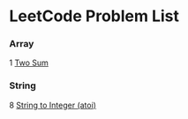 # LeetCode Problem List

### Array

1 [Two Sum](/Two_Sum.md)

### String

8 [String to Integer (atoi)](/String_To_Integer.md)

